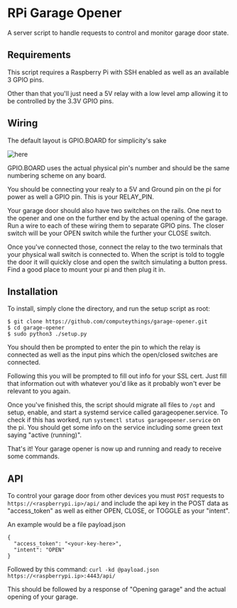 # RPi Garage Opener
A server script to handle requests to control and monitor garage door state.

## Requirements
This script requires a Raspberry Pi with SSH enabled as well as an available 3 GPIO pins.

Other than that you'll just need a 5V relay with a low level amp allowing it to be controlled by the 3.3V GPIO pins.

## Wiring
The default layout is GPIO.BOARD for simplicity's sake

![here](https://www.jameco.com/Jameco/workshop/circuitnotes/raspberry_pi_circuit_note_fig2a.jpg)

GPIO.BOARD uses the actual physical pin's number and should be the same numbering scheme on any board.

You should be connecting your realy to a 5V and Ground pin on the pi for power as well a GPIO pin. This is your RELAY_PIN.

Your garage door should also have two switches on the rails. One next to the opener and one on the further end by the actual opening of the garage. Run a wire to each of these wiring them to separate GPIO pins. The closer switch will be your OPEN switch while the further your CLOSE switch.

Once you've connected those, connect the relay to the two terminals that your physical wall switch is connected to. When the script is told to toggle the door it will quickly close and open the switch simulating a button press. Find a good place to mount your pi and then plug it in.

## Installation
To install, simply clone the directory, and run the setup script as root:

    $ git clone https://github.com/computeythings/garage-opener.git
    $ cd garage-opener
    $ sudo python3 ./setup.py

You should then be prompted to enter the pin to which the relay is connected as well as the input pins which the open/closed switches are connected.

Following this you will be prompted to fill out info for your SSL cert. Just fill that information out with whatever you'd like as it probably won't ever be relevant to you again.

Once you've finished this, the script should migrate all files to `/opt` and setup, enable, and start a systemd service called garageopener.service. To check if this has worked, run `systemctl status garageopener.service` on the pi. You should get some info on the service including some green text saying "active (running)".

That's it! Your garage opener is now up and running and ready to receive some commands.

## API
To control your garage door from other devices you must `POST` requests to `https://<raspberrypi.ip>/api/` and include the api key in the POST data as "access_token" as well as either OPEN, CLOSE, or TOGGLE as your "intent".

An example would be a file payload.json

    {
      "access_token": "<your-key-here>",
      "intent": "OPEN"
    }

Followed by this command: `curl -kd @payload.json https://<raspberrypi.ip>:4443/api/`

This should be followed by a response of "Opening garage" and the actual opening of your garage.
